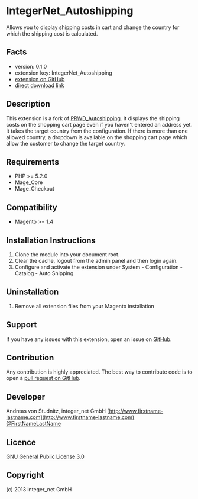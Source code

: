 IntegerNet_Autoshipping
=====================
Allows you to display shipping costs in cart and change the country for which the shipping cost is calculated.

Facts
-----
- version: 0.1.0
- extension key: IntegerNet_Autoshipping
- [extension on GitHub](https://github.com/integer-net/Autoshipping)
- [direct download link](https://github.com/integer-net/Autoshipping/archive/master.zip)

Description
-----------
This extension is a fork of [PRWD_Autoshipping](http://www.magentocommerce.com/magento-connect/prwd-auto-shipping.html).
It displays the shipping costs on the shopping cart page even if you haven't entered an address yet. It takes the
target country from the configuration.
If there is more than one allowed country, a dropdown is available on the shopping cart page which allow the
customer to change the target country.

Requirements
------------
- PHP >= 5.2.0
- Mage_Core
- Mage_Checkout

Compatibility
-------------
- Magento >= 1.4

Installation Instructions
-------------------------
1. Clone the module into your document root.
2. Clear the cache, logout from the admin panel and then login again.
3. Configure and activate the extension under System - Configuration - Catalog - Auto Shipping.

Uninstallation
--------------
1. Remove all extension files from your Magento installation

Support
-------
If you have any issues with this extension, open an issue on [GitHub](https://github.com/integer-net/Autoshipping/issues).

Contribution
------------
Any contribution is highly appreciated. The best way to contribute code is to open a [pull request on GitHub](https://help.github.com/articles/using-pull-requests).

Developer
---------
Andreas von Studnitz, integer_net GmbH
[http://www.firstname-lastname.com](http://www.firstname-lastname.com)  
[@FirstNameLastName](https://twitter.com/FirstNameLastName)

Licence
-------
[GNU General Public License 3.0](http://www.gnu.org/licenses/)

Copyright
---------
(c) 2013 integer_net GmbH
